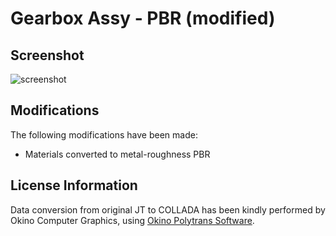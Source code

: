 # Gearbox Assy - PBR (modified)

## Screenshot

![screenshot](screenshot/screenshot.png)

## Modifications

The following modifications have been made:

- Materials converted to metal-roughness PBR 

## License Information

Data conversion from original JT to COLLADA has been kindly performed by Okino Computer Graphics, using [Okino Polytrans Software](http://www.okino.com/conv/conv.htm).
